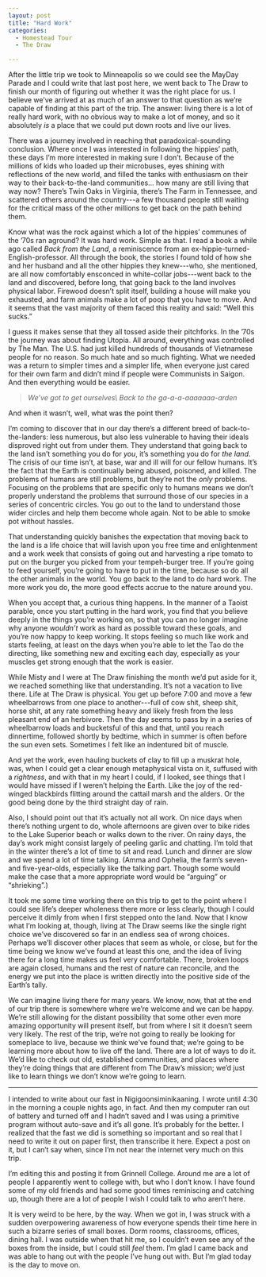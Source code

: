 ```yaml
---
layout: post
title: "Hard Work"
categories:
  - Homestead Tour
  - The Draw

---
```


After the little trip we took to Minneapolis so we could see the MayDay Parade and I could write
that last post here, we went back to The Draw to finish our month of figuring out whether it was the
right place for us. I believe we’ve arrived at as much of an answer to that question as we’re
capable of finding at this part of the trip. The answer: living there is a lot of really hard work,
with no obvious way to make a lot of money, and so it absolutely *is* a place that we could put down
roots and live our lives.

There was a journey involved in reaching that paradoxical-sounding conclusion. Where once I was
interested in following the hippies’ path, these days I’m more interested in making sure I don’t.
Because of the millions of kids who loaded up their microbuses, eyes shining with reflections of the
new world, and filled the tanks with enthusiasm on their way to their back-to-the-land
communities... how many are still living that way now? There’s Twin Oaks in Virginia, there’s The
Farm in Tennessee, and scattered others around the country---a few thousand people still waiting for
the critical mass of the other millions to get back on the path behind them.

Know what was the rock against which a lot of the hippies’ communes of the ’70s ran aground? It was
hard work. Simple as that. I read a book a while ago called *Back from the Land*, a reminiscence
from an ex-hippie-turned-English-professor. All through the book, the stories I found told of how
she and her husband and all the other hippies they knew---who, she mentioned, are all now
comfortably ensconced in white-collar jobs---went back to the land and discovered, before long, that
going back to the land involves physical labor. Firewood doesn’t split itself, building a house will
make you exhausted, and farm animals make a lot of poop that you have to move. And it seems that the
vast majority of them faced this reality and said: “Well this sucks.”

I guess it makes sense that they all tossed aside their pitchforks. In the ’70s the journey was
about finding Utopia. All around, everything was controlled by The Man. The U.S. had just killed
hundreds of thousands of Vietnamese people for no reason. So much hate and so much fighting. What we
needed was a return to simpler times and a simpler life, when everyone just cared for their own farm
and didn’t mind if people were Communists in Saigon. And then everything would be easier.

> *We’ve got to get ourselves\\
> Back to the ga-a-a-aaaaaaa-arden*

And when it wasn’t, well, what was the point then?

I’m coming to discover that in our day there’s a different breed of back-to-the-landers: less
numerous, but also less vulnerable to having their ideals disproved right out from under them. They
understand that going back to the land isn’t something you do for *you*, it’s something you do for
*the land*. The crisis of our time isn’t, at base, war and ill will for our fellow humans. It’s the
fact that the Earth is continually being abused, poisoned, and killed. The problems of humans are
still problems, but they’re not the *only* problems. Focusing on the problems that are specific only
to humans means we don’t properly understand the problems that surround those of our species in
a series of concentric circles. You go out to the land to understand those wider circles and help
them become whole again. Not to be able to smoke pot without hassles.

That understanding quickly banishes the expectation that moving back to the land is a life choice
that will lavish upon you free time and enlightenment and a work week that consists of going out and
harvesting a ripe tomato to put on the burger you picked from your tempeh-burger tree. If you’re
going to feed yourself, you’re going to have to put in the time, because so do all the other animals
in the world. You go back to the land to do hard work. The more work you do, the more good effects
accrue to the nature around you.

When you accept that, a curious thing happens. In the manner of a Taoist parable, once you start
putting in the hard work, you find that you believe deeply in the things you’re working on, so that
you can no longer imagine why anyone *wouldn’t* work as hard as possible toward these goals, and
you’re now happy to keep working. It stops feeling so much like work and starts feeling, at least on
the days when you’re able to let the Tao do the directing, like something new and exciting each day,
especially as your muscles get strong enough that the work is easier.

While Misty and I were at The Draw finishing the month we’d put aside for it, we reached something
like that understanding. It’s not a vacation to live there. Life at The Draw is physical. You get up
before 7:00 and move a few wheelbarrows from one place to another---full of cow shit, sheep shit,
horse shit, at any rate something heavy and likely fresh from the less pleasant end of an herbivore.
Then the day seems to pass by in a series of wheelbarrow loads and bucketsful of this and that,
until you reach dinnertime, followed shortly by bedtime, which in summer is often before the sun
even sets. Sometimes I felt like an indentured bit of muscle.

And yet the work, even hauling buckets of clay to fill up a muskrat hole, was, when I could get
a clear enough metaphysical vista on it, suffused with a *rightness*, and with that in my heart
I could, if I looked, see things that I would have missed if I weren’t helping the Earth. Like the
joy of the red-winged blackbirds flitting around the cattail marsh and the alders. Or the good being
done by the third straight day of rain.

Also, I should point out that it’s actually not all work. On nice days when there’s nothing urgent
to do, whole afternoons are given over to bike rides to the Lake Superior beach or walks down to the
river. On rainy days, the day’s work might consist largely of peeling garlic and chatting. I’m told
that in the winter there’s a lot of time to sit and read. Lunch and dinner are slow and we spend
a lot of time talking. (Amma and Ophelia, the farm’s seven- and five-year-olds, especially like the
talking part. Though some would make the case that a more appropriate word would be “arguing” or
“shrieking”.)

It took me some time working there on this trip to get to the point where I could see life’s deeper
wholeness there more or less clearly, though I could perceive it dimly from when I first stepped
onto the land. Now that I know what I’m looking at, though, living at The Draw seems like the single
right choice we’ve discovered so far in an endless sea of wrong choices. Perhaps we’ll discover
other places that seem as whole, or close, but for the time being we know we’ve found at least this
one, and the idea of living there for a long time makes us feel very comfortable. There, broken
loops are again closed, humans and the rest of nature can reconcile, and the energy we put into the
place is written directly into the positive side of the Earth’s tally.

We can imagine living there for many years. We know, now, that at the end of our trip there is
somewhere where we’re welcome and we can be happy. We’re still allowing for the distant possibility
that some other even more amazing opportunity will present itself, but from where I sit it doesn’t
seem very likely. The rest of the trip, we’re not going to really be looking for someplace to live,
because we think we’ve found that; we’re going to be learning more about how to live off the land.
There are a lot of ways to do it. We’d like to check out old, established communities, and places
where they’re doing things that are different from The Draw’s mission; we’d just like to learn
things we don’t know we’re going to learn.

-----

I intended to write about our fast in Nigigoonsiminikaaning. I wrote until 4:30 in the morning
a couple nights ago, in fact. And then my computer ran out of battery and turned off and I hadn’t
saved and I was using a primitive program without auto-save and it’s all gone. It’s probably for the
better. I realized that the fast we did is something so important and so real that I need to write
it out on paper first, then transcribe it here. Expect a post on it, but I can’t say when, since I’m
not near the internet very much on this trip.

I’m editing this and posting it from Grinnell College. Around me are a lot of people I apparently
went to college with, but who I don’t know. I have found some of my old friends and had some good
times reminiscing and catching up, though there are a lot of people I wish I could talk to who
aren’t here. 

It is very weird to be here, by the way. When we got in, I was struck with a sudden overpowering
awareness of how everyone spends their time here in such a bizarre series of small boxes. Dorm
rooms, classrooms, offices, dining hall. I was outside when that hit me, so I couldn’t even see any
of the boxes from the inside, but I could still *feel* them. I’m glad I came back and was able to
hang out with the people I’ve hung out with. But I’m glad today is the day to move on.
